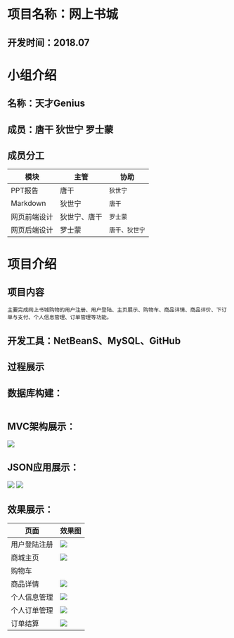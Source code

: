 # 项目名称：网上书城
## 开发时间：2018.07
# 小组介绍
## 名称：天才Genius
## 成员：唐干 狄世宁 罗士蒙
## 成员分工  
|**模块**|**主管**|**协助**|
|---|---|----
|PPT报告|唐干|`狄世宁`
|Markdown|狄世宁|`唐干`
|网页前端设计|狄世宁、唐干|`罗士蒙`
|网页后端设计|罗士蒙|`唐干、狄世宁`
# 项目介绍
## 项目内容
    主要完成网上书城购物的用户注册、用户登陆、主页展示、购物车、商品详情、商品评价、下订单与支付、个人信息管理、订单管理等功能。
## 开发工具：NetBeanS、MySQL、GitHub
## 过程展示
## 数据库构建：
![]()
## MVC架构展示：
![](https://github.com/meng10270/Genius/blob/master/screenshots/mvc.PNG)
## JSON应用展示：
![](https://github.com/meng10270/Genius/blob/master/screenshots/jsonapi.PNG)
![](https://github.com/meng10270/Genius/blob/master/screenshots/json.PNG)
## 效果展示：
|**页面**|**效果图**|
|---|---
|用户登陆注册|![](https://github.com/meng10270/Genius/blob/master/screenshots/%E7%99%BB%E5%BD%95%E6%B3%A8%E5%86%8C.PNG)
|商城主页|![](https://github.com/meng10270/Genius/blob/master/screenshots/%E4%B8%BB%E9%A1%B5.PNG)
|购物车|![]()
|商品详情|![](https://github.com/meng10270/Genius/blob/master/screenshots/%E5%95%86%E5%93%81%E8%AF%A6%E6%83%85.PNG)
|个人信息管理|![](https://github.com/meng10270/Genius/blob/master/screenshots/%E4%B8%AA%E4%BA%BA%E4%BF%A1%E6%81%AF.PNG)
|个人订单管理|![](https://github.com/meng10270/Genius/blob/master/screenshots/%E8%AE%A2%E5%8D%95.PNG)
|订单结算|![](https://github.com/meng10270/Genius/blob/master/screenshots/%E8%AE%A2%E5%8D%95%E7%BB%93%E7%AE%97.PNG)
